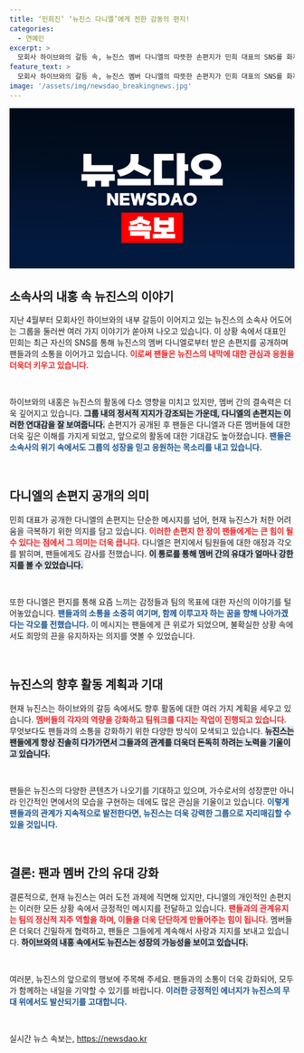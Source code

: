 ```yaml
---
title: ‘민희진’ ‘뉴진스 다니엘’에게 전한 감동의 편지!
categories:
  - 연예인
excerpt: >
  모회사 하이브와의 갈등 속, 뉴진스 멤버 다니엘의 따뜻한 손편지가 민희 대표의 SNS를 화제의 중심으로! 그 감동의 내용을 지금 확인해보세요!
feature_text: >
  모회사 하이브와의 갈등 속, 뉴진스 멤버 다니엘의 따뜻한 손편지가 민희 대표의 SNS를 화제의 중심으로! 그 감동의 내용을 지금 확인해보세요!
image: '/assets/img/newsdao_breakingnews.jpg'
---
```


<p><img src="/assets/img/newsdao_breakingnews.jpg" alt="firstkoreanews 속보" /></p>

<h2 data-ke-size="size26">소속사의 내홍 속 뉴진스의 이야기</h2>

<p data-ke-size="size16">지난 4월부터 모회사인 하이브와의 내부 갈등이 이어지고 있는 뉴진스의 소속사 어도어는 그룹을 둘러싼 여러 가지 이야기가 쏟아져 나오고 있습니다. 이 상황 속에서 대표인 민희는 최근 자신의 SNS를 통해 뉴진스의 멤버 다니엘로부터 받은 손편지를 공개하며 팬들과의 소통을 이어가고 있습니다. <b><span style="color: #ee2323;">이로써 팬들은 뉴진스의 내막에 대한 관심과 응원을 더욱더 키우고 있습니다.</span></b></p>

<p data-ke-size="size16">&nbsp;</p>

<p>하이브와의 내홍은 뉴진스의 활동에 다소 영향을 미치고 있지만, 멤버 간의 결속력은 더욱 깊어지고 있습니다. <b><span style="background-color: #21538527;">그룹 내의 정서적 지지가 강조되는 가운데, 다니엘의 손편지는 이러한 연대감을 잘 보여줍니다.</span></b> 손편지가 공개된 후 팬들은 다니엘과 다른 멤버들에 대한 더욱 깊은 이해를 가지게 되었고, 앞으로의 활동에 대한 기대감도 높아졌습니다. <b><span style="color: #1a5490;">팬들은 소속사의 위기 속에서도 그룹의 성장을 믿고 응원하는 목소리를 내고 있습니다.</span></b></p>

<p data-ke-size="size16">&nbsp;</p>

<h2 data-ke-size="size26">다니엘의 손편지 공개의 의미</h2>

<p data-ke-size="size16">민희 대표가 공개한 다니엘의 손편지는 단순한 메시지를 넘어, 현재 뉴진스가 처한 어려움을 극복하기 위한 의지를 담고 있습니다. <b><span style="color: #ee2323;">이러한 손편지 한 장이 팬들에게는 큰 힘이 될 수 있다는 점에서 그 의미는 더욱 큽니다.</span></b> 다니엘은 편지에서 팀원들에 대한 애정과 각오를 밝히며, 팬들에게도 감사를 전했습니다. <b><span style="background-color: #21538527;">이 통로를 통해 멤버 간의 유대가 얼마나 강한지를 볼 수 있었습니다.</span></b> 

<p data-ke-size="size16">&nbsp;</p>

<p>또한 다니엘은 편지를 통해 요즘 느끼는 감정들과 팀의 목표에 대한 자신의 이야기를 털어놓았습니다. <b><span style="color: #1a5490;">팬들과의 소통을 소중히 여기며, 함께 이루고자 하는 꿈을 향해 나아가겠다는 각오를 전했습니다.</span></b> 이 메시지는 팬들에게 큰 위로가 되었으며, 불확실한 상황 속에서도 희망의 끈을 유지하자는 의지를 엿볼 수 있었습니다.</p>

<p data-ke-size="size16">&nbsp;</p>

<h2 data-ke-size="size26">뉴진스의 향후 활동 계획과 기대</h2>

<p data-ke-size="size16">현재 뉴진스는 하이브와의 갈등 속에서도 향후 활동에 대한 여러 가지 계획을 세우고 있습니다. <b><span style="color: #ee2323;">멤버들의 각자의 역량을 강화하고 팀워크를 다지는 작업이 진행되고 있습니다.</span></b> 무엇보다도 팬들과의 소통을 강화하기 위한 다양한 방식이 모색되고 있습니다. <b><span style="background-color: #21538527;">뉴진스는 팬들에게 항상 진솔히 다가가면서 그들과의 관계를 더욱더 돈독히 하려는 노력을 기울이고 있습니다.</span></b>

<p data-ke-size="size16">&nbsp;</p>

<p>팬들은 뉴진스의 다양한 콘텐츠가 나오기를 기대하고 있으며, 가수로서의 성장뿐만 아니라 인간적인 면에서의 모습을 구현하는 데에도 많은 관심을 기울이고 있습니다. <b><span style="color: #1a5490;">이렇게 팬들과의 관계가 지속적으로 발전한다면, 뉴진스는 더욱 강력한 그룹으로 자리매김할 수 있을 것입니다.</span></b></p>

<p data-ke-size="size16">&nbsp;</p>

<h2 data-ke-size="size26">결론: 팬과 멤버 간의 유대 강화</h2>

<p data-ke-size="size16">결론적으로, 현재 뉴진스는 여러 도전 과제에 직면해 있지만, 다니엘의 개인적인 손편지는 이러한 모든 상황 속에서 긍정적인 메시지를 전달하고 있습니다. <b><span style="color: #ee2323;">팬들과의 관계유지는 팀의 정신적 지주 역할을 하며, 이들을 더욱 단단하게 만들어주는 힘이 됩니다.</span></b> 멤버들은 더욱더 긴밀하게 협력하고, 팬들은 그들에게 계속해서 사랑과 지지를 보내고 있습니다. <b><span style="background-color: #21538527;">하이브와의 내홍 속에서도 뉴진스는 성장의 가능성을 보이고 있습니다.</span></b> 

<p data-ke-size="size16">&nbsp;</p>

<p>여러분, 뉴진스의 앞으로의 행보에 주목해 주세요. 팬들과의 소통이 더욱 강화되어, 모두가 함께하는 내일을 기약할 수 있기를 바랍니다. <b><span style="color: #1a5490;">이러한 긍정적인 에너지가 뉴진스의 무대 위에서도 발산되기를 고대합니다.</span></b> </p>

<p data-ke-size="size16">&nbsp;</p>
실시간 뉴스 속보는, <a href="https://newsdao.kr" rel="dofollow">https://newsdao.kr</a>


